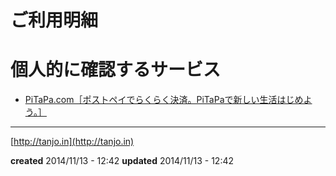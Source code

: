 # ご利用明細

# 個人的に確認するサービス

- [PiTaPa.com［ポストペイでらくらく決済。PiTaPaで新しい生活はじめよう。］](https://www2.pitapa.com/member/top.do)

---

[http://tanjo.in](http://tanjo.in)

**created** 2014/11/13 - 12:42
**updated** 2014/11/13 - 12:42
